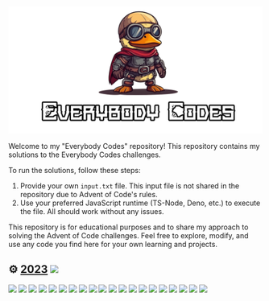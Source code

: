 ![EverybodyCodes](assets/title.png)

Welcome to my "Everybody Codes" repository! This repository contains my solutions to the Everybody Codes challenges.

To run the solutions, follow these steps:

1. Provide your own `input.txt` file. This input file is not shared in the repository due to Advent of Code's rules.
2. Use your preferred JavaScript runtime (TS-Node, Deno, etc.) to execute the file. All should work without any issues.

This repository is for educational purposes and to share my approach to solving the Advent of Code
challenges. Feel free to explore, modify, and use any code you find here for your own learning and
projects.

## ⚙️ [2023](https://adventofcode.com/2023) ![](https://progress-bar.xyz/42?scale=49&suffix=/49)

[![](https://img.shields.io/badge/Quest_01-★★★-gold)](https://github.com/MilanFox/Everybody-Codes/blob/main/src/2024/quest_01.mjs)
[![](https://img.shields.io/badge/Quest_02-☆☆☆-black)](https://github.com/MilanFox/Everybody-Codes/blob/main/src/2024/quest_02.mjs)
[![](https://img.shields.io/badge/Quest_03-☆☆☆-black)](https://github.com/MilanFox/Everybody-Codes/blob/main/src/2024/quest_03.mjs)
[![](https://img.shields.io/badge/Quest_04-☆☆☆-black)](https://github.com/MilanFox/Everybody-Codes/blob/main/src/2024/quest_04.mjs)
[![](https://img.shields.io/badge/Quest_05-☆☆☆-black)](https://github.com/MilanFox/Everybody-Codes/blob/main/src/2024/quest_05.mjs)
[![](https://img.shields.io/badge/Quest_06-☆☆☆-black)](https://github.com/MilanFox/Everybody-Codes/blob/main/src/2024/quest_06.mjs)
[![](https://img.shields.io/badge/Quest_07-☆☆☆-black)](https://github.com/MilanFox/Everybody-Codes/blob/main/src/2024/quest_07.mjs)
[![](https://img.shields.io/badge/Quest_08-☆☆☆-black)](https://github.com/MilanFox/Everybody-Codes/blob/main/src/2024/quest_08.mjs)
[![](https://img.shields.io/badge/Quest_09-☆☆☆-black)](https://github.com/MilanFox/Everybody-Codes/blob/main/src/2024/quest_09.mjs)
[![](https://img.shields.io/badge/Quest_10-☆☆☆-black)](https://github.com/MilanFox/Everybody-Codes/blob/main/src/2024/quest_10.mjs)
[![](https://img.shields.io/badge/Quest_11-☆☆☆-black)](https://github.com/MilanFox/Everybody-Codes/blob/main/src/2024/quest_11.mjs)
[![](https://img.shields.io/badge/Quest_12-☆☆☆-black)](https://github.com/MilanFox/Everybody-Codes/blob/main/src/2024/quest_12.mjs)
[![](https://img.shields.io/badge/Quest_13-☆☆☆-black)](https://github.com/MilanFox/Everybody-Codes/blob/main/src/2024/quest_13.mjs)
[![](https://img.shields.io/badge/Quest_14-☆☆☆-black)](https://github.com/MilanFox/Everybody-Codes/blob/main/src/2024/quest_14.mjs)
[![](https://img.shields.io/badge/Quest_15-☆☆☆-black)](https://github.com/MilanFox/Everybody-Codes/blob/main/src/2024/quest_15.mjs)
[![](https://img.shields.io/badge/Quest_16-☆☆☆-black)](https://github.com/MilanFox/Everybody-Codes/blob/main/src/2024/quest_16.mjs)
[![](https://img.shields.io/badge/Quest_17-☆☆☆-black)](https://github.com/MilanFox/Everybody-Codes/blob/main/src/2024/quest_17.mjs)
[![](https://img.shields.io/badge/Quest_18-☆☆☆-black)](https://github.com/MilanFox/Everybody-Codes/blob/main/src/2024/quest_18.mjs)
[![](https://img.shields.io/badge/Quest_19-☆☆☆-black)](https://github.com/MilanFox/Everybody-Codes/blob/main/src/2024/quest_19.mjs)
[![](https://img.shields.io/badge/Quest_20-☆☆☆-black)](https://github.com/MilanFox/Everybody-Codes/blob/main/src/2024/quest_20.mjs)
